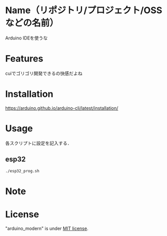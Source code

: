 # Name（リポジトリ/プロジェクト/OSSなどの名前）

Arduino IDEを使うな

# Features

cuiでゴリゴリ開発できるの快感だよね

# Installation

https://arduino.github.io/arduino-cli/latest/installation/

# Usage
各スクリプトに設定を記入する．

## esp32
```bash
./esp32_prog.sh
```

# Note



# License

"arduino_modern" is under [MIT license](https://en.wikipedia.org/wiki/MIT_License).